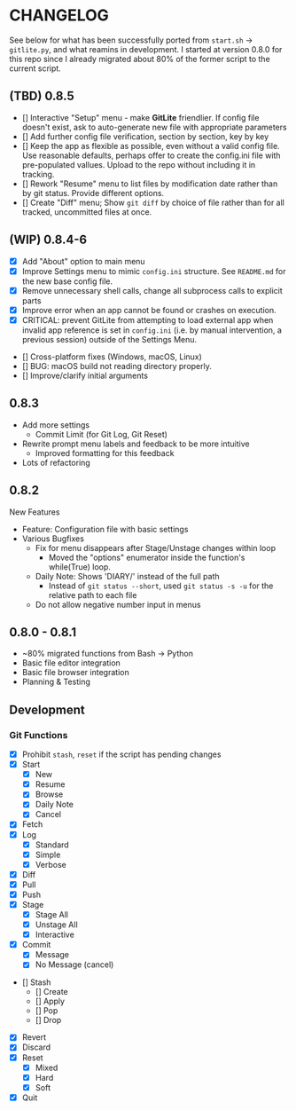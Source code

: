 # CHANGELOG

See below for what has been successfully ported from `start.sh` -> `gitlite.py`, and what reamins in development. I started at version 0.8.0 for this repo since I already migrated about 80% of the former script to the current script.

## (TBD) 0.8.5

- [] Interactive "Setup" menu - make **GitLite** friendlier. If config file doesn't exist, ask to auto-generate new file with appropriate parameters
- [] Add further config file verification, section by section, key by key
- [] Keep the app as flexible as possible, even without a valid config file. Use reasonable defaults, perhaps offer to create the config.ini file with pre-populated vallues. Upload to the repo without including it in tracking.
- [] Rework "Resume" menu to list files by modification date rather than by git status. Provide different options.
- [] Create "Diff" menu; Show `git diff` by choice of file rather than for all tracked, uncommitted files at once.

## (WIP) 0.8.4-6

- [x] Add "About" option to main menu
- [x] Improve Settings menu to mimic `config.ini` structure. See `README.md` for the new base config file.
- [x] Remove unnecessary shell calls, change all subprocess calls to explicit parts
- [x] Improve error when an app cannot be found or crashes on execution.
- [x] CRITICAL: prevent GitLite from attempting to load external app when invalid app reference is set in `config.ini` (i.e. by manual intervention, a previous session) outside of the Settings Menu.

- [] Cross-platform fixes (Windows, macOS, Linux)
- [] BUG: macOS build not reading directory properly.
- [] Improve/clarify initial arguments

## 0.8.3

- Add more settings
  - Commit Limit (for Git Log, Git Reset)
- Rewrite prompt menu labels and feedback to be more intuitive
  - Improved formatting for this feedback
- Lots of refactoring

## 0.8.2

New Features

- Feature: Configuration file with basic settings
- Various Bugfixes
  - Fix for menu disappears after Stage/Unstage changes within loop
    - Moved the "options" enumerator inside the function's while(True) loop.
  - Daily Note: Shows 'DIARY/' instead of the full path
    - Instead of `git status --short`, used `git status -s -u` for the relative path to each file
  - Do not allow negative number input in menus

## 0.8.0 - 0.8.1

- ~80% migrated functions from Bash -> Python
- Basic file editor integration
- Basic file browser integration
- Planning & Testing

## Development

### Git Functions

- [x] Prohibit `stash`, `reset` if the script has pending changes
- [x] Start
  - [x] New
  - [x] Resume
  - [x] Browse
  - [x] Daily Note
  - [x] Cancel
- [x] Fetch
- [x] Log
  - [x] Standard
  - [x] Simple
  - [x] Verbose
- [x] Diff
- [x] Pull
- [x] Push
- [x] Stage
  - [x] Stage All
  - [x] Unstage All
  - [x] Interactive
- [x] Commit
  - [x] Message
  - [x] No Message (cancel)
- [] Stash
  - [] Create
  - [] Apply
  - [] Pop
  - [] Drop
- [x] Revert
- [x] Discard
- [x] Reset
  - [x] Mixed
  - [x] Hard
  - [x] Soft
- [x] Quit
